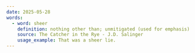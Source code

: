 ```yaml
---
date: 2025-05-28
words:
  - word: sheer
    definition: nothing other than; unmitigated (used for emphasis)
    source: The Catcher in the Rye - J.D. Salinger 
    usage_example: That was a sheer lie. 
---
```

